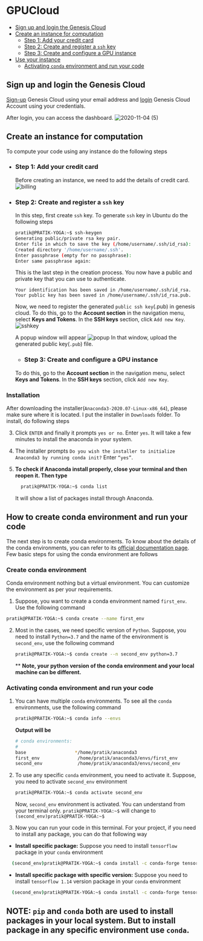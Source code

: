 # GPUCloud
* [Sign up and login the Genesis Cloud](#sign-up-and-login-the-genesis-cloud)
* [Create an instance for computation](#create-an-instance-for-computation)
  * [Step 1: Add your credit card](#step-1-add-your-credit-card)
  * [Step 2: Create and register a `ssh` key](#step-2-create-and-register-a-ssh-key)
  * [Step 3: Create and configure a GPU instance](#step-3-create-and-configure-a-GPU-instance)
* [Use your instance](#use-your-instance)
  * [Activating `conda` environment and run your code](#activating-conda-environment-and-run-your-code)


## Sign up and login the Genesis Cloud

[Sign-up](https://account.genesiscloud.com/signup/HX6DfDGFuxSn0sSmPmSKB) Genesis Cloud using your email address and [login](https://account.genesiscloud.com/signin/tGu7mwKi5_f3naXxcomYy) Genesis Cloud Account using your credentials. 

   After login, you can access the dashboard.
   ![2020-11-04 (5)](https://user-images.githubusercontent.com/29531232/98150935-6bd6eb80-1ef5-11eb-9dff-cfe7e71e7bec.png)

## Create an instance for computation 
To compute your code using any instance do the following steps

 * ### Step 1: Add your credit card
   Before creating an instance, we need to add the details of credit card. 
   ![billing](https://user-images.githubusercontent.com/29531232/98151665-8f4e6600-1ef6-11eb-9444-f9bb554f31a5.png)
 
 * ### Step 2: Create and register a `ssh` key
   In this step, first create `ssh` key. To generate `ssh` key in Ubuntu do the following steps
   ```sh
   pratik@PRATIK-YOGA:~$ ssh-keygen
   Generating public/private rsa key pair.
   Enter file in which to save the key (/home/username/.ssh/id_rsa):
   Created directory '/home/username/.ssh'.
   Enter passphrase (empty for no passphrase):
   Enter same passphrase again:
   ```
   This is the last step in the creation process. You now have a public and private key that you can use to authenticate.
   ```
   Your identification has been saved in /home/username/.ssh/id_rsa.
   Your public key has been saved in /home/username/.ssh/id_rsa.pub.
   ```
   Now, we need to register the generated `public ssh key`(.pub) in genesis cloud. To do this, go to the **Account section** in the navigation menu, select **Keys and Tokens**. In the **SSH keys** section, click `Add new Key`.
   ![sshkey](https://user-images.githubusercontent.com/29531232/98155932-10106080-1efd-11eb-8965-a549a70491fe.png)
   
   A popup window will appear
   ![popup](https://user-images.githubusercontent.com/29531232/98157375-4818a300-1eff-11eb-9892-96bb6b984d77.png)
   In that window, upload the generated public key(`.pub`) file. 
   
   * ### Step 3: Create and configure a GPU instance
   To do this, go to the **Account section** in the navigation menu, select **Keys and Tokens**. In the **SSH keys** section, click `Add new Key`.

 




### Installation

After downloading the installer(`Anaconda3-2020.07-Linux-x86_64`), please make sure where it is located. I put the installer in `Downloads` folder. To install, do following steps



3. Click `ENTER` and finally it prompts `yes or no`. Enter `yes`. It will take a few minutes to install the anaconda in your system.
 
4. The installer prompts `Do you wish the installer to initialize Anaconda3 by running conda init?` Enter `“yes”`.
 
5. **To check if Anaconda install properly, close your terminal and then reopen it. Then type** 
    ```sh
      pratik@PRATIK-YOGA:~$ conda list    
    ```
     It will show a list of packages install through Anaconda. 

## How to create conda environment and run your code

The next step is to create conda environments. To know about the details of the conda environments, you can refer to its [official documentation page](https://docs.conda.io/projects/conda/en/latest/user-guide/tasks/manage-environments.html). Few basic steps for using the conda environment are follows

### Create conda environment 
Conda environment nothing but a virtual environment. You can customize the environment as per your requirements.
    
1. Suppose, you want to create a conda environment named `first_env`. Use the following command   
  ```sh 
  pratik@PRATIK-YOGA:~$ conda create --name first_env
  ```
    
2. Most in the cases, we need specific version of `Python`. Suppose, you need to install `Python=3.7` and the name of the environment is `second_env`, use the following command 
   ```sh
   pratik@PRATIK-YOGA:~$ conda create --n second_env python=3.7
   ```
   ** __Note, your python version of the conda environment and your local machine can be different.__
    
### Activating conda environment and run your code
1. You can have multiple `conda` environments. To see all the `conda` environments, use the following command 
    ```sh 
    pratik@PRATIK-YOGA:~$ conda info --envs
    ```
   __Output will be__
    ```sh
    # conda environments:
    #
    base                  */home/pratik/anaconda3 
    first_env              /home/pratik/anaconda3/envs/first_env
    second_env             /home/pratik/anaconda3/envs/second_env
    ```
    
2. To use any specific `conda` environment, you need to activate it. Suppose, you need to activate `second_env` environment
    ```sh 
    pratik@PRATIK-YOGA:~$ conda activate second_env
    ```
    Now, `second_env` environment is activated. You can understand from your terminal only. `pratik@PRATIK-YOGA:~$` will change to `(second_env)pratik@PRATIK-YOGA:~$`
    
3. Now you can run your code in this terminal. For your project, if you need to install any package, you can do that following way
  * __Install specific package:__ Suppose you need to install `tensorflow` package in your `conda` environment  
  ```sh 
    (second_env)pratik@PRATIK-YOGA:~$ conda install -c conda-forge tensorflow
  ```
  * __Install specific package with specific version:__ Suppose you need to install `tensorflow 1.14` version package in your `conda` environment 
  ```sh 
    (second_env)pratik@PRATIK-YOGA:~$ conda install -c conda-forge tensorflow=1.14
  ```

  ## NOTE: `pip` and `conda` both are used to install packages in your local system. But to install package in any specific environment use `conda`.  
